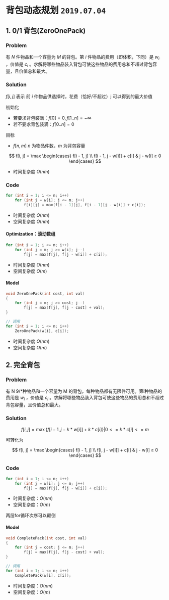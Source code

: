 # 背包动态规划 `2019.07.04`

## 1. 0/1 背包(ZeroOnePack)

### Problem

有 $N$ 件物品和一个容量为 $M$ 的背包。第 $i$ 件物品的费用（即体积，下同）是 $w_i$ ，价值是 $c_i$ 。求解将哪些物品装入背包可使这些物品的费用总和不超过背包容量，且价值总和最大。

### Solution

$f[i, j]$ 表示 前 $i$ 件物品供选择时，花费（恰好/不超过）j 可以得到的最大价值

初始化

- 若要求背包装满：$f[0] = 0, f[1..n] = -∞$
- 若不要求背包装满：$f[0..n] = 0$

目标

- $f[n, m]$ $n$ 为物品件数，$m$ 为背包容量

$$
f[i, j] = \max
\begin{cases}
f[i - 1, j] \\
f[i - 1, j - w[i]] + c[i]  &  j - w[i] ≥ 0
\end{cases}
$$

- 时间复杂度 $O(nm)$

### Code

```c++
for (int i = 1; i <= n; i++)
    for (int j = w[i]; j <= m; j++)
        f[i][j] = max(f[i - 1][j], f[i - 1][j - w[i]] + c[i]);
```

- 时间复杂度 $O(nm)$
- 空间复杂度 $O(nm)$

#### Optimization：滚动数组

```c++
for (int i = 1; i <= n; i++)
    for (int j = m; j >= w[i]; j--)
        f[j] = max(f[j], f[j - w[i]] + c[i]);
```

- 时间复杂度 $O(nm)$
- 空间复杂度 $O(m)$

#### Model

```c++
void ZeroOnePack(int cost, int val)
{
    for (int j = m; j >= cost; j--)
        f[j] = max(f[j], f[j - cost] + val);
}

// 调用
for (int i = 1; i <= n; i++)
    ZeroOnePack(w[i], c[i]);
```

- 时间复杂度 $O(nm)$
- 空间复杂度 $O(m)$

## 2. 完全背包

### Problem

有 N 9/*种物品和一个容量为 M 的背包，每种物品都有无限件可用。第i种物品的费用是 $w_i$ ，价值是 $c_i$ 。求解将哪些物品装入背包可使这些物品的费用总和不超过背包容量，且价值总和最大。

### Solution

$$
f[i, j] = \max
\{ f[i - 1, j - k * w[i]] + k * c[i] \} | 0 <= k * c[i] <= m
$$

可转化为

$$
f[i, j] = \max
\begin{cases}
f[i - 1, j] \\
f[i, j - w[i]] + c[i]  &  j - w[i] ≥ 0
\end{cases}
$$

### Code

```c++
for (int i = 1; i <= n; i++)
    for (int j = w[i]; j <= m; j++)
        f[j] = max(f[j], f[j - w[i]] + c[i]);
```

- 时间复杂度：$O(nm)$
- 空间复杂度：$O(m)$

两层for循环次序可以颠倒

#### Model

```c++
void CompletePack(int cost, int val)
{
    for (int j = cost; j <= m; j++)
        f[j] = max(f[j], f[j - cost] + val);
}

// 调用
for (int i = 1; i <= n; i++)
    CompletePack(w[i], c[i]);
```

- 时间复杂度：$O(nm)$
- 空间复杂度：$O(m)$
